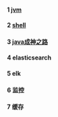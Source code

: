 #### 1 [jvm](https://github.com/smartxing/study/blob/master/Jvm.md)
#### 2 [shell](https://github.com/smartxing/study/blob/master/shell.md)
#### 3 [java成神之路](https://github.com/smartxing/study/blob/master/javacore.md)
#### 4 elasticsearch
#### 5 elk
#### 6 监控
#### 7 缓存

